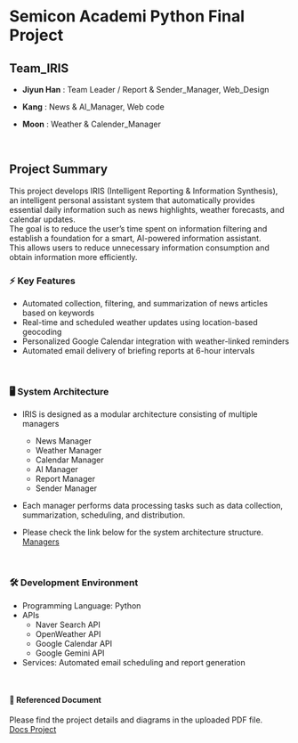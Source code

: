 # Semicon Academi Python Final Project
## Team_IRIS
- **Jiyun Han** : Team Leader / Report & Sender_Manager, Web_Design

- **Kang** : News & AI_Manager, Web code

- **Moon** : Weather & Calender_Manager

  <br>

## Project Summary
This project develops IRIS (Intelligent Reporting & Information Synthesis), <br>
an intelligent personal assistant system that automatically provides essential daily information such as news highlights, weather forecasts, and calendar updates. <br>
The goal is to reduce the user’s time spent on information filtering and establish a foundation for a smart, AI-powered information assistant. <Br>
This allows users to reduce unnecessary information consumption and obtain information more efficiently.

### ⚡ Key Features
- Automated collection, filtering, and summarization of news articles based on keywords
- Real-time and scheduled weather updates using location-based geocoding
- Personalized Google Calendar integration with weather-linked reminders
- Automated email delivery of briefing reports at 6-hour intervals
<br>

### 🖥️ System Architecture
- IRIS is designed as a modular architecture consisting of multiple managers
  - News Manager
  - Weather Manager
  - Calendar Manager
  - AI Manager
  - Report Manager
  - Sender Manager
 
- Each manager performs data processing tasks such as data collection, summarization, scheduling, and distribution.
- Please check the link below for the system architecture structure. <br>
[Managers](https://github.com/J-HanRyang/Semicon_Academi/tree/main/Pyrhon_IRIS/Managers)
<br>

### 🛠 Development Environment 
- Programming Language: Python
- APIs
  - Naver Search API
  - OpenWeather API
  - Google Calendar API
  - Google Gemini API
- Services: Automated email scheduling and report generation
<br>

#### 📜 Referenced Document
Please find the project details and diagrams in the uploaded PDF file. <br>
[Docs Project](https://github.com/J-HanRyang/Butler-Bot/tree/main/Docs)
